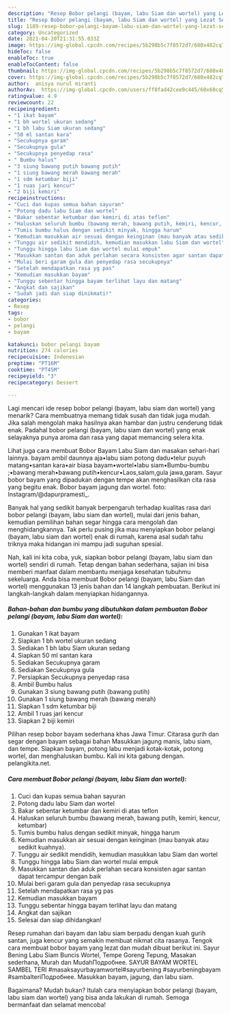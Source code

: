 ```yaml
---
description: "Resep Bobor pelangi (bayam, labu Siam dan wortel) yang Lezat Sekali"
title: "Resep Bobor pelangi (bayam, labu Siam dan wortel) yang Lezat Sekali"
slug: 1189-resep-bobor-pelangi-bayam-labu-siam-dan-wortel-yang-lezat-sekali
category: Uncategorized
date: 2021-04-20T21:31:55.033Z
image: https://img-global.cpcdn.com/recipes/5b298b5c7f8572d7/680x482cq70/bobor-pelangi-bayam-labu-siam-dan-wortel-foto-resep-utama.jpg
hideToc: false
enableToc: true
enableTocContent: false
thumbnail: https://img-global.cpcdn.com/recipes/5b298b5c7f8572d7/680x482cq70/bobor-pelangi-bayam-labu-siam-dan-wortel-foto-resep-utama.jpg
cover: https://img-global.cpcdn.com/recipes/5b298b5c7f8572d7/680x482cq70/bobor-pelangi-bayam-labu-siam-dan-wortel-foto-resep-utama.jpg
author:  anisya nurul miranti
authorAv:  https://img-global.cpcdn.com/users/ff8fad42cee9c445/60x60cq50/avatar.jpg
ratingvalue: 4.9
reviewcount: 22
recipeingredient:
- "1 ikat bayam"
- "1 bh wortel ukuran sedang"
- "1 bh labu Siam ukuran sedang"
- "50 ml santan kara"
- "Secukupnya garam"
- "Secukupnya gula"
- "Secukupnya penyedap rasa"
- " Bumbu halus"
- "3 siung bawang putih bawang putih"
- "1 siung bawang merah bawang merah"
- "1 sdm ketumbar biji"
- "1 ruas jari kencur"
- "2 biji kemiri"
recipeinstructions:
- "Cuci dan kupas semua bahan sayuran"
- "Potong dadu labu Siam dan wortel"
- "Bakar sebentar ketumbar dan kemiri di atas teflon"
- "Haluskan seluruh bumbu (bawang merah, bawang putih, kemiri, kencur, ketumbar)"
- "Tumis bumbu halus dengan sedikit minyak, hingga harum"
- "Kemudian masukkan air sesuai dengan keinginan (mau banyak atau sedikit kuahnya)."
- "Tunggu air sedikit mendidih, kemudian masukkan labu Siam dan wortel"
- "Tunggu hingga labu Siam dan wortel mulai empuk"
- "Masukkan santan dan aduk perlahan secara konsisten agar santan dapat tercampur dengan baik"
- "Mulai beri garam gula dan penyedap rasa secukupnya"
- "Setelah mendapatkan rasa yg pas"
- "Kemudian masukkan bayam"
- "Tunggu sebentar hingga bayam terlihat layu dan matang"
- "Angkat dan sajikan"
- "Sudah jadi dan siap dinikmati!"
categories:
- Resep
tags:
- bobor
- pelangi
- bayam

katakunci: bobor pelangi bayam 
nutrition: 274 calories
recipecuisine: Indonesian
preptime: "PT16M"
cooktime: "PT45M"
recipeyield: "3"
recipecategory: Dessert

---
```



Lagi mencari ide resep bobor pelangi (bayam, labu siam dan wortel) yang menarik? Cara membuatnya memang tidak susah dan tidak juga mudah. Jika salah mengolah maka hasilnya akan hambar dan justru cenderung tidak enak. Padahal bobor pelangi (bayam, labu siam dan wortel) yang enak selayaknya punya aroma dan rasa yang dapat memancing selera kita.


Lihat juga cara membuat Bobor Bayam Labu Siam dan masakan sehari-hari lainnya. bayam ambil daunnya aja•labu siam potong dadu•telur puyuh matang•santan kara•air biasa bayam•wortel•labu siam•Bumbu-bumbu ;•bawang merah•bawang putih•kencur•Laos,salam,gula jawa,garam. Sayur bobor bayam yang dipadukan dengan tempe akan menghasilkan cita rasa yang begitu enak. Bobor bayam jagung dan wortel. foto: Instagram/@dapurpramesti_.

Banyak hal yang sedikit banyak berpengaruh terhadap kualitas rasa dari bobor pelangi (bayam, labu siam dan wortel), mulai dari jenis bahan, kemudian pemilihan bahan segar hingga cara mengolah dan menghidangkannya. Tak perlu pusing jika mau menyiapkan bobor pelangi (bayam, labu siam dan wortel) enak di rumah, karena asal sudah tahu triknya maka hidangan ini mampu jadi suguhan spesial.


Nah, kali ini kita coba, yuk, siapkan bobor pelangi (bayam, labu siam dan wortel) sendiri di rumah. Tetap dengan bahan sederhana, sajian ini bisa memberi manfaat dalam membantu menjaga kesehatan tubuhmu sekeluarga. Anda bisa membuat Bobor pelangi (bayam, labu Siam dan wortel) menggunakan 13 jenis bahan dan 14 langkah pembuatan. Berikut ini langkah-langkah dalam menyiapkan hidangannya.

<!--inarticleads1-->

##### Bahan-bahan dan bumbu yang dibutuhkan dalam pembuatan Bobor pelangi (bayam, labu Siam dan wortel):

1. Gunakan 1 ikat bayam
1. Siapkan 1 bh wortel ukuran sedang
1. Sediakan 1 bh labu Siam ukuran sedang
1. Siapkan 50 ml santan kara
1. Sediakan Secukupnya garam
1. Sediakan Secukupnya gula
1. Persiapkan Secukupnya penyedap rasa
1. Ambil  Bumbu halus
1. Gunakan 3 siung bawang putih (bawang putih)
1. Gunakan 1 siung bawang merah (bawang merah)
1. Siapkan 1 sdm ketumbar biji
1. Ambil 1 ruas jari kencur
1. Siapkan 2 biji kemiri


Pilihan resep bobor bayam sederhana khas Jawa Timur. Citarasa gurih dan segar dengan bayam sebagai bahan Masukkan jagung manis, labu siam, dan tempe. Siapkan bayam, potong labu menjadi kotak-kotak, potong wortel, dan menghaluskan bumbu. Kali ini kita gabung dengan. pelangikita.net. 

<!--inarticleads2-->

##### Cara membuat Bobor pelangi (bayam, labu Siam dan wortel):

1. Cuci dan kupas semua bahan sayuran
1. Potong dadu labu Siam dan wortel
1. Bakar sebentar ketumbar dan kemiri di atas teflon
1. Haluskan seluruh bumbu (bawang merah, bawang putih, kemiri, kencur, ketumbar)
1. Tumis bumbu halus dengan sedikit minyak, hingga harum
1. Kemudian masukkan air sesuai dengan keinginan (mau banyak atau sedikit kuahnya).
1. Tunggu air sedikit mendidih, kemudian masukkan labu Siam dan wortel
1. Tunggu hingga labu Siam dan wortel mulai empuk
1. Masukkan santan dan aduk perlahan secara konsisten agar santan dapat tercampur dengan baik
1. Mulai beri garam gula dan penyedap rasa secukupnya
1. Setelah mendapatkan rasa yg pas
1. Kemudian masukkan bayam
1. Tunggu sebentar hingga bayam terlihat layu dan matang
1. Angkat dan sajikan
1. Selesai dan siap dihidangkan!

Resep rumahan dari bayam dan labu siam berpadu dengan kuah gurih santan, juga kencur yang semakin membuat nikmat cita rasanya. Tengok cara membuat bobor bayam yang lezat dan mudah dibuat berikut ini. Sayur Bening Labu Siam Buncis Wortel, Tempe Goreng Tepung, Masakan sederhana, Murah dan MudahПодробнее. SAYUR BAYAM WORTEL SAMBEL TERI #masaksayurbayamwortel#sayurbening #sayurbeningbayam #sambalteriПодробнее. Masukkan bayam, jagung, dan labu siam. 

Bagaimana? Mudah bukan? Itulah cara menyiapkan bobor pelangi (bayam, labu siam dan wortel) yang bisa anda lakukan di rumah. Semoga bermanfaat dan selamat mencoba!
